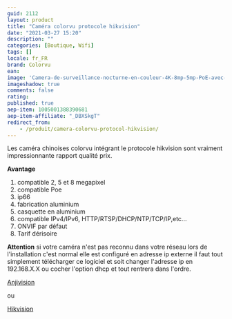 ```yaml
---
guid: 2112
layout: product 
title: "Caméra colorvu protocole hikvision"
date: "2021-03-27 15:20"
description: ""
categories: [Boutique, Wifi]
tags: []
locale: fr_FR
brand: Colorvu
ean:
image: 'Camera-de-surveillance-nocturne-en-couleur-4K-8mp-5mp-PoE-avec-microphone-integre-protocole.jpg'
imageshadow: true
comments: false
rating: 
published: true
aep-item: 1005001388390681
aep-item-affiliate: "_DBXSkgT"
redirect_from: 
    - /produit/camera-colorvu-protocol-hikvision/
---
```


Les caméra chinoises colorvu intégrant le protocole hikvision sont vraiment impressionnante rapport qualité prix.

**Avantage**

1. compatible 2, 5 et 8 megapixel
2. compatible Poe
3. ip66
4. fabrication aluminium
5. casquette en aluminium
6. compatible IPv4/IPv6, HTTP/RTSP/DHCP/NTP/TCP/IP,etc...
7. ONVIF par défaut
8. Tarif dérisoire

**Attention** si votre caméra n'est pas reconnu dans votre réseau lors de l'installation c'est normal elle est configuré en adresse ip externe il faut tout simplement télécharger ce logiciel et soit changer l'adresse ip en 192.168.X.X ou cocher l'option dhcp et tout rentrera dans l'ordre.

[Anjivision](http://www.anjvision.com:8021/client/AjDevTools_V5.2.1_20210108.exe?spm=a2g0o.detail.1000023.1.1f732005MpJi1a&file=AjDevTools_V5.2.1_20210108.exe)

ou

[Hikvision](https://www.hikvision.com/content/dam/hikvision/en/support/download/tools/sadp/for-windows/v3-0-2-4/firmware/SADP-Tool-for-Window.zip?spm=a2g0o.detail.1000023.2.1f732005MpJi1a&file=SADP-Tool-for-Window.zip)
